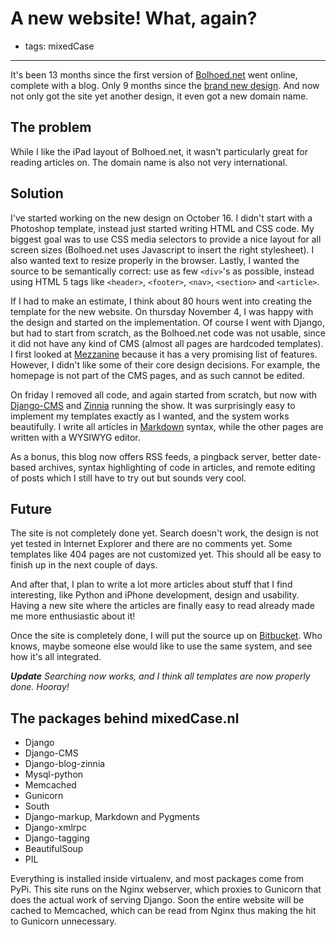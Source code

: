 # A new website! What, again?
- tags: mixedCase

---

It's been 13 months since the first version of [Bolhoed.net](http://www.bolhoed.net) went online, complete with a blog. Only 9 months since the [brand new design](http://www.mixedcase.nl/articles/2010/02/19/brand-new-design-comments-reenabled/). And now not only got the site yet another design, it even got a new domain name.

## The problem

While I like the iPad layout of Bolhoed.net, it wasn't particularly great for reading articles on. The domain name is also not very international.

## Solution

I've started working on the new design on October 16. I didn't start with a Photoshop template, instead just started writing HTML and CSS code. My biggest goal was to use CSS media selectors to provide a nice layout for all screen sizes (Bolhoed.net uses Javascript to insert the right stylesheet). I also wanted text to resize properly in the browser. Lastly, I wanted the source to be semantically correct: use as few `<div>`'s as possible, instead using HTML 5 tags like `<header>`, `<footer>`, `<nav>`, `<section>` and `<article>`.

If I had to make an estimate, I think about 80 hours went into creating the template for the new website. On thursday November 4, I was happy with the design and started on the implementation. Of course I went with Django, but had to start from scratch, as the Bolhoed.net code was not usable, since it did not have any kind of CMS (almost all pages are hardcoded templates). I first looked at [Mezzanine](http://mezzanine.jupo.org/) because it has a very promising list of features. However, I didn't like some of their core design decisions. For example, the homepage is not part of the CMS pages, and as such cannot be edited.

On friday I removed all code, and again started from scratch, but now with [Django-CMS](https://github.com/divio/django-cms) and [Zinnia](https://github.com/Fantomas42/django-blog-zinnia) running the show. It was surprisingly easy to implement my templates exactly as I wanted, and the system works beautifully. I write all articles in [Markdown](http://daringfireball.net/projects/markdown/) syntax, while the other pages are written with a WYSIWYG editor.

As a bonus, this blog now offers RSS feeds, a pingback server, better date-based archives, syntax highlighting of code in articles, and remote editing of posts which I still have to try out but sounds very cool.

## Future

The site is not completely done yet. Search doesn't work, the design is not yet tested in Internet Explorer and there are no comments yet. Some templates like 404 pages are not customized yet. This should all be easy to finish up in the next couple of days.

And after that, I plan to write a lot more articles about stuff that I find interesting, like Python and iPhone development, design and usability. Having a new site where the articles are finally easy to read already made me more enthusiastic about it!

Once the site is completely done, I will put the source up on [Bitbucket](http://bitbucket.org/). Who knows, maybe someone else would like to use the same system, and see how it's all integrated.

_**Update**
Searching now works, and I think all templates are now properly done. Hooray!_

## The packages behind mixedCase.nl

* Django
* Django-CMS
* Django-blog-zinnia
* Mysql-python
* Memcached
* Gunicorn
* South
* Django-markup, Markdown and Pygments
* Django-xmlrpc
* Django-tagging
* BeautifulSoup
* PIL

Everything is installed inside virtualenv, and most packages come from PyPi. This site runs on the Nginx webserver, which proxies to Gunicorn that does the actual work of serving Django. Soon the entire website will be cached to Memcached, which can be read from Nginx thus making the hit to Gunicorn unnecessary.
